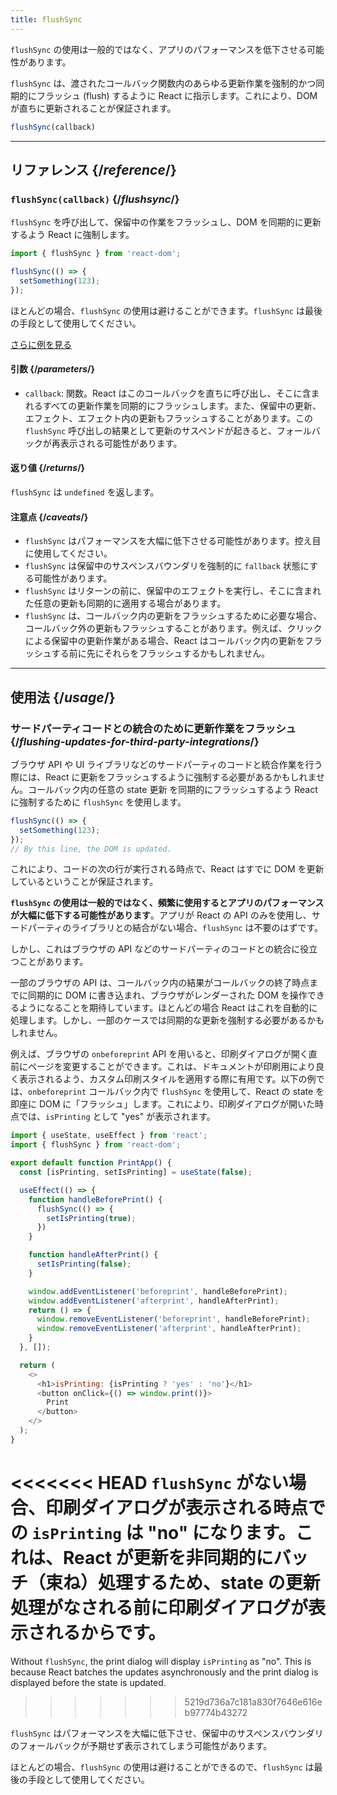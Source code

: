 ```yaml
---
title: flushSync
---
```


<Pitfall>

`flushSync` の使用は一般的ではなく、アプリのパフォーマンスを低下させる可能性があります。

</Pitfall>

<Intro>

`flushSync` は、渡されたコールバック関数内のあらゆる更新作業を強制的かつ同期的にフラッシュ (flush) するように React に指示します。これにより、DOM が直ちに更新されることが保証されます。

```js
flushSync(callback)
```

</Intro>

<InlineToc />

---

## リファレンス {/*reference*/}

### `flushSync(callback)` {/*flushsync*/}

`flushSync` を呼び出して、保留中の作業をフラッシュし、DOM を同期的に更新するよう React に強制します。

```js
import { flushSync } from 'react-dom';

flushSync(() => {
  setSomething(123);
});
```

ほとんどの場合、`flushSync` の使用は避けることができます。`flushSync` は最後の手段として使用してください。

[さらに例を見る](#usage)

#### 引数 {/*parameters*/}


* `callback`: 関数。React はこのコールバックを直ちに呼び出し、そこに含まれるすべての更新作業を同期的にフラッシュします。また、保留中の更新、エフェクト、エフェクト内の更新もフラッシュすることがあります。この `flushSync` 呼び出しの結果として更新のサスペンドが起きると、フォールバックが再表示される可能性があります。

#### 返り値 {/*returns*/}

`flushSync` は `undefined` を返します。

#### 注意点 {/*caveats*/}

* `flushSync` はパフォーマンスを大幅に低下させる可能性があります。控え目に使用してください。
* `flushSync` は保留中のサスペンスバウンダリを強制的に `fallback` 状態にする可能性があります。
* `flushSync` はリターンの前に、保留中のエフェクトを実行し、そこに含まれた任意の更新も同期的に適用する場合があります。
* `flushSync` は、コールバック内の更新をフラッシュするために必要な場合、コールバック外の更新もフラッシュすることがあります。例えば、クリックによる保留中の更新作業がある場合、React はコールバック内の更新をフラッシュする前に先にそれらをフラッシュするかもしれません。

---

## 使用法 {/*usage*/}

### サードパーティコードとの統合のために更新作業をフラッシュ {/*flushing-updates-for-third-party-integrations*/}

ブラウザ API や UI ライブラリなどのサードパーティのコードと統合作業を行う際には、React に更新をフラッシュするように強制する必要があるかもしれません。コールバック内の任意の <CodeStep step={1}>state 更新</CodeStep> を同期的にフラッシュするよう React に強制するために `flushSync` を使用します。

```js [[1, 2, "setSomething(123)"]]
flushSync(() => {
  setSomething(123);
});
// By this line, the DOM is updated.
```

これにより、コードの次の行が実行される時点で、React はすでに DOM を更新しているということが保証されます。

**`flushSync` の使用は一般的ではなく、頻繁に使用するとアプリのパフォーマンスが大幅に低下する可能性があります**。アプリが React の API のみを使用し、サードパーティのライブラリとの結合がない場合、`flushSync` は不要のはずです。

しかし、これはブラウザの API などのサードパーティのコードとの統合に役立つことがあります。

一部のブラウザの API は、コールバック内の結果がコールバックの終了時点までに同期的に DOM に書き込まれ、ブラウザがレンダーされた DOM を操作できるようになることを期待しています。ほとんどの場合 React はこれを自動的に処理します。しかし、一部のケースでは同期的な更新を強制する必要があるかもしれません。

例えば、ブラウザの `onbeforeprint` API を用いると、印刷ダイアログが開く直前にページを変更することができます。これは、ドキュメントが印刷用により良く表示されるよう、カスタム印刷スタイルを適用する際に有用です。以下の例では、`onbeforeprint` コールバック内で `flushSync` を使用して、React の state を即座に DOM に「フラッシュ」します。これにより、印刷ダイアログが開いた時点では、`isPrinting` として "yes" が表示されます。

<Sandpack>

```js App.js active
import { useState, useEffect } from 'react';
import { flushSync } from 'react-dom';

export default function PrintApp() {
  const [isPrinting, setIsPrinting] = useState(false);

  useEffect(() => {
    function handleBeforePrint() {
      flushSync(() => {
        setIsPrinting(true);
      })
    }

    function handleAfterPrint() {
      setIsPrinting(false);
    }

    window.addEventListener('beforeprint', handleBeforePrint);
    window.addEventListener('afterprint', handleAfterPrint);
    return () => {
      window.removeEventListener('beforeprint', handleBeforePrint);
      window.removeEventListener('afterprint', handleAfterPrint);
    }
  }, []);

  return (
    <>
      <h1>isPrinting: {isPrinting ? 'yes' : 'no'}</h1>
      <button onClick={() => window.print()}>
        Print
      </button>
    </>
  );
}
```

</Sandpack>

<<<<<<< HEAD
`flushSync` がない場合、印刷ダイアログが表示される時点での `isPrinting` は "no" になります。これは、React が更新を非同期的にバッチ（束ね）処理するため、state の更新処理がなされる前に印刷ダイアログが表示されるからです。
=======
Without `flushSync`, the print dialog will display `isPrinting` as "no". This is because React batches the updates asynchronously and the print dialog is displayed before the state is updated.
>>>>>>> 5219d736a7c181a830f7646e616eb97774b43272

<Pitfall>

`flushSync` はパフォーマンスを大幅に低下させ、保留中のサスペンスバウンダリのフォールバックが予期せず表示されてしまう可能性があります。

ほとんどの場合、`flushSync` の使用は避けることができるので、`flushSync` は最後の手段として使用してください。

</Pitfall>
